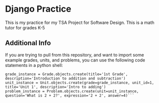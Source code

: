 # Django Practice
This is my practice for my TSA Project for Software Design. This is a math tutor for grades K-5

## Additional Info
If you are trying to pull from this repository, and want to import some example grades, units, and problems, you can use the following code statements in a python shell:

```{python}
grade_instance = Grade.objects.create(title='1st Grade', description='Introduction to addition and subtraction')
unit_instance = Unit.objects.create(grade=grade_instance, unit_id=1, title='Unit 1', description='Intro to adding')
problem_instance = Problem.objects.create(unit=unit_instance, question='What is 2 + 2?', expression='2 + 2', answer=4)```